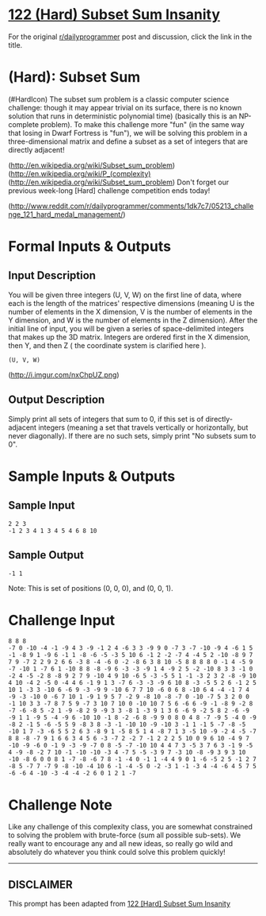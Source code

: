 # [122 (Hard) Subset Sum Insanity](https://www.reddit.com/r/dailyprogrammer/comments/1e2rcx/051013_challenge_122_hard_subset_sum_insanity/)

For the original [r/dailyprogrammer](https://www.reddit.com/r/dailyprogrammer/) post and discussion, click the link in the title.

#  (Hard): Subset Sum
(#HardIcon)
The subset sum problem is a classic computer science challenge: though it may appear trivial on its surface, there is no known solution that runs in deterministic polynomial time) (basically this is an NP-complete problem). To make this challenge more "fun" (in the same way that losing in Dwarf Fortress is "fun"), we will be solving this problem in a three-dimensional matrix and define a subset as a set of integers that are directly adjacent!

(http://en.wikipedia.org/wiki/Subset_sum_problem)
(http://en.wikipedia.org/wiki/P_(complexity)
(http://en.wikipedia.org/wiki/Subset_sum_problem)
Don't forget our previous week-long [Hard] challenge competition ends today!

(http://www.reddit.com/r/dailyprogrammer/comments/1dk7c7/05213_challenge_121_hard_medal_management/)
# Formal Inputs & Outputs
## Input Description
You will be given three integers (U, V, W) on the first line of data, where each is the length of the matrices' respective dimensions (meaning U is the number of elements in the X dimension, V is the number of elements in the Y dimension, and W is the number of elements in the Z dimension). After the initial line of input, you will be given a series of space-delimited integers that makes up the 3D matrix. Integers are ordered first in the X dimension, then Y, and then Z ( the coordinate system is clarified here ).


```
(U, V, W)
```
(http://i.imgur.com/nxChpUZ.png)
## Output Description
Simply print all sets of integers that sum to 0, if this set is of directly-adjacent integers (meaning a set that travels vertically or horizontally, but never diagonally). If there are no such sets, simply print "No subsets sum to 0".

# Sample Inputs & Outputs
## Sample Input

```
2 2 3
-1 2 3 4 1 3 4 5 4 6 8 10
```
## Sample Output

```
-1 1
```
Note: This is set of positions (0, 0, 0), and (0, 0, 1).

# Challenge Input

```
8 8 8
-7 0 -10 -4 -1 -9 4 3 -9 -1 2 4 -6 3 3 -9 9 0 -7 3 -7 -10 -9 4 -6 1 5 -1 -8 9 1 -9 6 -1 1 -8 -6 -5 -3 5 10 6 -1 2 -2 -7 4 -4 5 2 -10 -8 9 7 7 9 -7 2 2 9 2 6 6 -3 8 -4 -6 0 -2 -8 6 3 8 10 -5 8 8 8 8 0 -1 4 -5 9 -7 -10 1 -7 6 1 -10 8 8 -8 -9 6 -3 -3 -9 1 4 -9 2 5 -2 -10 8 3 3 -1 0 -2 4 -5 -2 8 -8 9 2 7 9 -10 4 9 10 -6 5 -3 -5 5 1 -1 -3 2 3 2 -8 -9 10 4 10 -4 2 -5 0 -4 4 6 -1 9 1 3 -7 6 -3 -3 -9 6 10 8 -3 -5 5 2 6 -1 2 5 10 1 -3 3 -10 6 -6 9 -3 -9 9 -10 6 7 7 10 -6 0 6 8 -10 6 4 -4 -1 7 4 -9 -3 -10 0 -6 7 10 1 -9 1 9 5 7 -2 9 -8 10 -8 -7 0 -10 -7 5 3 2 0 0 -1 10 3 3 -7 8 7 5 9 -7 3 10 7 10 0 -10 10 7 5 6 -6 6 -9 -1 -8 9 -2 8 -7 -6 -8 5 -2 1 -9 -8 2 9 -9 3 3 -8 1 -3 9 1 3 6 -6 9 -2 5 8 2 -6 -9 -9 1 1 -9 5 -4 -9 6 -10 10 -1 8 -2 -6 8 -9 9 0 8 0 4 8 -7 -9 5 -4 0 -9 -8 2 -1 5 -6 -5 5 9 -8 3 8 -3 -1 -10 10 -9 -10 3 -1 1 -1 5 -7 -8 -5 -10 1 7 -3 -6 5 5 2 6 3 -8 9 1 -5 8 5 1 4 -8 7 1 3 -5 10 -9 -2 4 -5 -7 8 8 -8 -7 9 1 6 6 3 4 5 6 -3 -7 2 -2 7 -1 2 2 2 5 10 0 9 6 10 -4 9 7 -10 -9 -6 0 -1 9 -3 -9 -7 0 8 -5 -7 -10 10 4 4 7 3 -5 3 7 6 3 -1 9 -5 4 -9 -8 -2 7 10 -1 -10 -10 -3 4 -7 5 -5 -3 9 7 -3 10 -8 -9 3 9 3 10 -10 -8 6 0 0 8 1 -7 -8 -6 7 8 -1 -4 0 -1 1 -4 4 9 0 1 -6 -5 2 5 -1 2 7 -8 5 -7 7 -7 9 -8 -10 -4 10 6 -1 -4 -5 0 -2 -3 1 -1 -3 4 -4 -6 4 5 7 5 -6 -6 4 -10 -3 -4 -4 -2 6 0 1 2 1 -7
```
# Challenge Note
Like any challenge of this complexity class, you are somewhat constrained to solving the problem with brute-force (sum all possible sub-sets). We really want to encourage any and all new ideas, so really go wild and absolutely do whatever you think could solve this problem quickly!


----
## **DISCLAIMER**
This prompt has been adapted from [122 [Hard] Subset Sum Insanity](https://www.reddit.com/r/dailyprogrammer/comments/1e2rcx/051013_challenge_122_hard_subset_sum_insanity/
)
